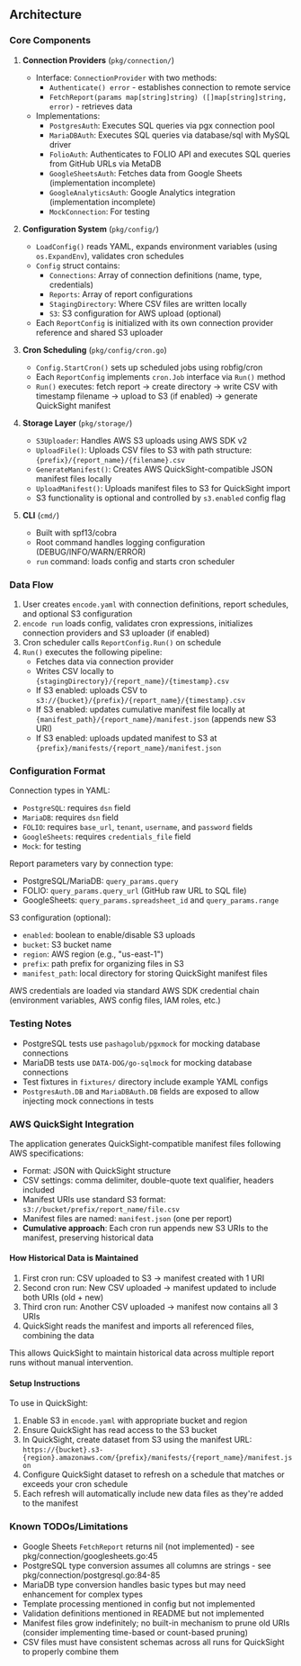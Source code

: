 ## Architecture

### Core Components

1. **Connection Providers** (`pkg/connection/`)
   - Interface: `ConnectionProvider` with two methods:
     - `Authenticate() error` - establishes connection to remote service
     - `FetchReport(params map[string]string) ([]map[string]string, error)` - retrieves data
   - Implementations:
     - `PostgresAuth`: Executes SQL queries via pgx connection pool
     - `MariaDBAuth`: Executes SQL queries via database/sql with MySQL driver
     - `FolioAuth`: Authenticates to FOLIO API and executes SQL queries from GitHub URLs via MetaDB
     - `GoogleSheetsAuth`: Fetches data from Google Sheets (implementation incomplete)
     - `GoogleAnalyticsAuth`: Google Analytics integration (implementation incomplete)
     - `MockConnection`: For testing

2. **Configuration System** (`pkg/config/`)
   - `LoadConfig()` reads YAML, expands environment variables (using `os.ExpandEnv`), validates cron schedules
   - `Config` struct contains:
     - `Connections`: Array of connection definitions (name, type, credentials)
     - `Reports`: Array of report configurations
     - `StagingDirectory`: Where CSV files are written locally
     - `S3`: S3 configuration for AWS upload (optional)
   - Each `ReportConfig` is initialized with its own connection provider reference and shared S3 uploader

3. **Cron Scheduling** (`pkg/config/cron.go`)
   - `Config.StartCron()` sets up scheduled jobs using robfig/cron
   - Each `ReportConfig` implements `cron.Job` interface via `Run()` method
   - `Run()` executes: fetch report → create directory → write CSV with timestamp filename → upload to S3 (if enabled) → generate QuickSight manifest

4. **Storage Layer** (`pkg/storage/`)
   - `S3Uploader`: Handles AWS S3 uploads using AWS SDK v2
   - `UploadFile()`: Uploads CSV files to S3 with path structure: `{prefix}/{report_name}/{filename}.csv`
   - `GenerateManifest()`: Creates AWS QuickSight-compatible JSON manifest files locally
   - `UploadManifest()`: Uploads manifest files to S3 for QuickSight import
   - S3 functionality is optional and controlled by `s3.enabled` config flag

5. **CLI** (`cmd/`)
   - Built with spf13/cobra
   - Root command handles logging configuration (DEBUG/INFO/WARN/ERROR)
   - `run` command: loads config and starts cron scheduler

### Data Flow

1. User creates `encode.yaml` with connection definitions, report schedules, and optional S3 configuration
2. `encode run` loads config, validates cron expressions, initializes connection providers and S3 uploader (if enabled)
3. Cron scheduler calls `ReportConfig.Run()` on schedule
4. `Run()` executes the following pipeline:
   - Fetches data via connection provider
   - Writes CSV locally to `{stagingDirectory}/{report_name}/{timestamp}.csv`
   - If S3 enabled: uploads CSV to `s3://{bucket}/{prefix}/{report_name}/{timestamp}.csv`
   - If S3 enabled: updates cumulative manifest file locally at `{manifest_path}/{report_name}/manifest.json` (appends new S3 URI)
   - If S3 enabled: uploads updated manifest to S3 at `{prefix}/manifests/{report_name}/manifest.json`

### Configuration Format

Connection types in YAML:
- `PostgreSQL`: requires `dsn` field
- `MariaDB`: requires `dsn` field
- `FOLIO`: requires `base_url`, `tenant`, `username`, and `password` fields
- `GoogleSheets`: requires `credentials_file` field
- `Mock`: for testing

Report parameters vary by connection type:
- PostgreSQL/MariaDB: `query_params.query`
- FOLIO: `query_params.query_url` (GitHub raw URL to SQL file)
- GoogleSheets: `query_params.spreadsheet_id` and `query_params.range`

S3 configuration (optional):
- `enabled`: boolean to enable/disable S3 uploads
- `bucket`: S3 bucket name
- `region`: AWS region (e.g., "us-east-1")
- `prefix`: path prefix for organizing files in S3
- `manifest_path`: local directory for storing QuickSight manifest files

AWS credentials are loaded via standard AWS SDK credential chain (environment variables, AWS config files, IAM roles, etc.)

### Testing Notes

- PostgreSQL tests use `pashagolub/pgxmock` for mocking database connections
- MariaDB tests use `DATA-DOG/go-sqlmock` for mocking database connections
- Test fixtures in `fixtures/` directory include example YAML configs
- `PostgresAuth.DB` and `MariaDBAuth.DB` fields are exposed to allow injecting mock connections in tests

### AWS QuickSight Integration

The application generates QuickSight-compatible manifest files following AWS specifications:
- Format: JSON with QuickSight structure
- CSV settings: comma delimiter, double-quote text qualifier, headers included
- Manifest URIs use standard S3 format: `s3://bucket/prefix/report_name/file.csv`
- Manifest files are named: `manifest.json` (one per report)
- **Cumulative approach**: Each cron run appends new S3 URIs to the manifest, preserving historical data

#### How Historical Data is Maintained

1. First cron run: CSV uploaded to S3 → manifest created with 1 URI
2. Second cron run: New CSV uploaded → manifest updated to include both URIs (old + new)
3. Third cron run: Another CSV uploaded → manifest now contains all 3 URIs
4. QuickSight reads the manifest and imports all referenced files, combining the data

This allows QuickSight to maintain historical data across multiple report runs without manual intervention.

#### Setup Instructions

To use in QuickSight:
1. Enable S3 in `encode.yaml` with appropriate bucket and region
2. Ensure QuickSight has read access to the S3 bucket
3. In QuickSight, create dataset from S3 using the manifest URL: `https://{bucket}.s3-{region}.amazonaws.com/{prefix}/manifests/{report_name}/manifest.json`
4. Configure QuickSight dataset to refresh on a schedule that matches or exceeds your cron schedule
5. Each refresh will automatically include new data files as they're added to the manifest

### Known TODOs/Limitations

- Google Sheets `FetchReport` returns nil (not implemented) - see pkg/connection/googlesheets.go:45
- PostgreSQL type conversion assumes all columns are strings - see pkg/connection/postgresql.go:84-85
- MariaDB type conversion handles basic types but may need enhancement for complex types
- Template processing mentioned in config but not implemented
- Validation definitions mentioned in README but not implemented
- Manifest files grow indefinitely; no built-in mechanism to prune old URIs (consider implementing time-based or count-based pruning)
- CSV files must have consistent schemas across all runs for QuickSight to properly combine them
